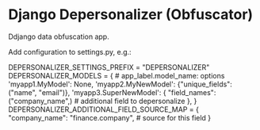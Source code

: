 # Django Depersonalizer (Obfuscator)

Ddjango data obfuscation app.

Add configuration to settings.py, e.g.:

DEPERSONALIZER_SETTINGS_PREFIX = "DEPERSONALIZER"
DEPERSONALIZER_MODELS = {
    # app_label.model_name: options
    'myapp1.MyModel': None,
    'myapp2.MyNewModel': {"unique_fields": ("name", "email")},
    'myapp3.SuperNewModel': {
        "field_names": ("company_name",) # additional field to depersonalize
    },
}
DEPERSONALIZER_ADDITIONAL_FIELD_SOURCE_MAP = {
    "company_name": "finance.company", # source for this field
}
